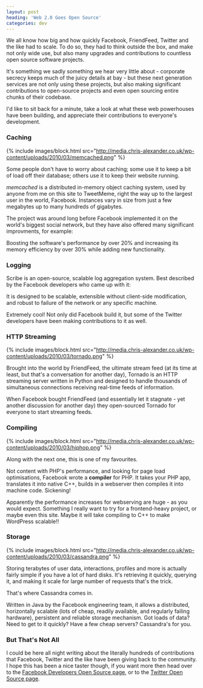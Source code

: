 ```yaml
---
layout: post
heading: 'Web 2.0 Goes Open Source'
categories: dev
---
```


We all know how big and how quickly Facebook, FriendFeed, Twitter and the like had to scale. To do so, they had to think outside the box, and make not only wide use, but also many upgrades and contributions to countless open source software projects.

It's something we sadly something we hear very little about - corporate secrecy keeps much of the juicy details at bay - but these next generation services are not only using these projects, but also making significant contributions to open-source projects and even open sourcing entire chunks of their codebase.

I'd like to sit back for a minute, take a look at what these web powerhouses have been building, and appreciate their contributions to everyone's development.

### Caching

{% include images/block.html src="http://media.chris-alexander.co.uk/wp-content/uploads/2010/03/memcached.png" %}

Some people don't have to worry about caching; some use it to keep a bit of load off their database; others use it to keep their website running.

*memcached* is a distributed in-memory object caching system, used by anyone from me on this site to TweetMeme, right the way up to the largest user in the world, Facebook. Instances vary in size from just a few megabytes up to many hundreds of gigabytes.

The project was around long before Facebook implemented it on the world's biggest social network, but they have also offered many significant improvments, for example:

Boosting the software's performance by over 20% and increasing its memory efficiency by over 30% while adding new functionality.

### Logging

Scribe is an open-source, scalable log aggregation system. Best described by the Facebook developers who came up with it:

It is designed to be scalable, extensible without client-side modification, and robust to failure of the network or any specific machine.

Extremely cool! Not only did Facebook build it, but some of the Twitter developers have been making contributions to it as well.

### HTTP Streaming

{% include images/block.html src="http://media.chris-alexander.co.uk/wp-content/uploads/2010/03/tornado.png" %}

Brought into the world by FriendFeed, the ultimate stream feed (at its time at least, but that's a conversation for another day), Tornado is an HTTP streaming server written in Python and designed to handle thousands of simultaneous connections receiving real-time feeds of information.

When Facebook bought FriendFeed (and essentially let it stagnate - yet another discussion for another day) they open-sourced Tornado for everyone to start streaming feeds.

### Compiling

{% include images/block.html src="http://media.chris-alexander.co.uk/wp-content/uploads/2010/03/hiphop.png" %}

Along with the next one, this is one of my favourites.

Not content with PHP's performance, and looking for page load optimisations, Facebook wrote a **compiler** for PHP. It takes your PHP app, translates it into native C++, builds in a webserver then compiles it into machine code. Sickening!

Apparently the performance increases for webserving are huge - as you would expect. Something I really want to try for a frontend-heavy project, or maybe even this site. Maybe it will take compiling to C++ to make WordPress scalable!!

### Storage

{% include images/block.html src="http://media.chris-alexander.co.uk/wp-content/uploads/2010/03/cassandra.png" %}

Storing terabytes of user data, interactions, profiles and more is actually fairly simple if you have a lot of hard disks. It's retrieving it quickly, querying it, and making it scale for large number of requests that's the trick.

That's where Cassandra comes in.

Written in Java by the Facebook engineering team, it allows a distributed, horizontally scalable (lots of cheap, readily available, and regularly failing hardware), persistent and reliable storage mechanism. Got loads of data? Need to get to it quickly? Have a few cheap servers? Cassandra's for you.

### But That's Not All

I could be here all night writing about the literally hundreds of contributions that Facebook, Twitter and the like have been giving back to the community. I hope this has been a nice taster though, if you want more then head over to the [Facebook Developers Open Source page](https://web.archive.org/web/20101205130436/http://developers.facebook.com/opensource/), or to the [Twitter Open Source page](http://dev.twitter.com).
